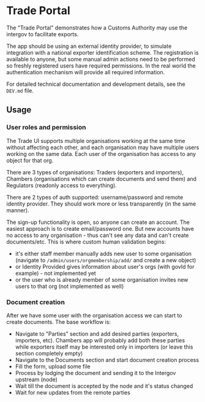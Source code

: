 # Trade Portal

The "Trade Portal" demonstrates how a Customs Authority may use the
intergov to facilitate exports.

The app should be using an external identity provider, to simulate integration
with a national exporter identification scheme. The registration is available to anyone, but some manual admin actions need to be performed so freshly registered users
have required permissions. In the real world the authentication mechanism
will provide all required information.

For detailed technical documentation and development details, see the `DEV.md` file.

## Usage

### User roles and permission

The Trade UI supports multiple organisations working at the same time without affecting each other, and each organisation may have multiple users working on the same data. Each user of the organisation has access to any object for that org.

There are 3 types of organisations: Traders (exporters and importers), Chambers (organisations which can create documents and send them) and Regulators (readonly access to everything).

There are 2 types of auth supported: username/password and remote identity provider. They should work more or less transparently (in the same manner).

The sign-up functionality is open, so anyone can create an account. The easiest approach is to create email/password one. But new accounts have no access to any organisation - thus can't see any data and can't create documents/etc. This is where custom human validation begins:

* it's either staff member manually adds new user to some organisation (navigate to `/admin/users/orgmembership/add/` and create a new object)
* or Identity Provided gives information about user's orgs (with govId for example) - not implemented yet
* or the user who is already member of some organisation invites new users to that org (not implemented as well)

### Document creation

After we have some user with the organisation access we can start to create documents. The base workflow is:

* Navigate to "Parties" section and add desired parties (exporters, importers, etc). Chambers app will probably add both these parties while exporters itself may be interested only in importers (or leave this section completely empty)
* Navigate to the Documents section and start document creation process
* Fill the form, upload some file
* Process by lodging the document and sending it to the Intergov upstream (node)
* Wait till the document is accepted by the node and it's status changed
* Wait for new updates from the remote parties
